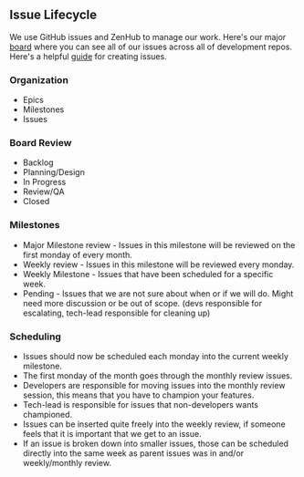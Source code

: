 ## Issue Lifecycle

We use GitHub issues and ZenHub to manage our work.  Here's our major [board](https://github.com/SYNQfm/obaku#boards?repos=83064032,79477666,80748537,81571134,79564980,81447813,84829819,79788970,81179259) where you can see all of our issues across all of development repos.  Here's a helpful [guide](guidelines.md) for creating issues.

### Organization

* Epics
* Milestones
* Issues

### Board Review

* Backlog
* Planning/Design
* In Progress
* Review/QA
* Closed

### Milestones

* Major Milestone review - Issues in this milestone will be reviewed on the first monday of every month.
* Weekly review - Issues in this milestone will be reviewed every monday.
* Weekly Milestone - Issues that have been scheduled for a specific week.
* Pending - Issues that we are not sure about when or if we will do. Might need more discussion or be out of scope. (devs responsible for escalating, tech-lead responsible for cleaning up)

### Scheduling

* Issues should now be scheduled each monday into the current weekly milestone.
* The first monday of the month goes through the monthly review issues.
* Developers are responsible for moving issues into the monthly review session, this means that you have to champion your features.
* Tech-lead is responsible for issues that non-developers wants championed.
* Issues can be inserted quite freely into the weekly review, if someone feels that it is important that we get to an issue.
* If an issue is broken down into smaller issues, those can be scheduled directly into the same week as parent issues was in and/or weekly/monthly review.